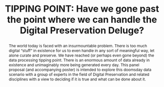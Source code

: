 ---
abstract: The world today is faced with an insurmountable problem. There is too much
  digital “stuff” in existence for us to even handle in any sort of meaningful way,
  let alone curate and preserve. We have reached (or perhaps even gone beyond) the
  data processing tipping point. There is an enormous amount of data already in existence
  and unimaginably more being generated every day. This panel proposal (and accompanying
  poster) is intended to explore this doomsday data scenario with a group of experts
  in the field of Digital Preservation and related disciplines with a view to deciding
  if it is true and what can be done about it.
creators:
- Stokes, Paul
- Colbron, Karen
date: null
document_url: https://www.ideals.illinois.edu/items/128282/bitstreams/428929/data.pdf
grand_parent: iPRES
institutions: []
keywords:
- data doomsday
- tipping point
- data deluge
landing_page_url: https://hdl.handle.net/2142/121078
language: eng
layout: publication
license: CC-BY 4.0 International
notes_url: null
parent: iPRES 2023
presentation_url: null
publication_type: unknown
size: null
source_name: iPRES
title: 'TIPPING POINT: Have we gone past the point where we can handle the Digital
  Preservation Deluge?'
year: 2023
---